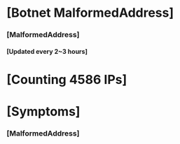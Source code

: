 # [Botnet MalformedAddress]
### [MalformedAddress]
#### [Updated every 2~3 hours]

# [Counting 4586 IPs]

# [Symptoms] 
###   [MalformedAddress]
